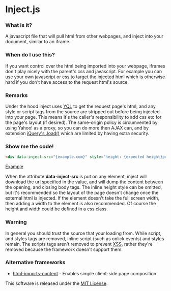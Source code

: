 # Inject.js

### What is it?
A javascript file that will pull html from other webpages, and inject into your document, similar to an iframe.

### When do I use this?
If you want control over the html being imported into your webpage, iframes don't play nicely with the parent's css and javascript.
For example you can use your own javascript or css to target the injected html which is otherwise hard if you don't have access to the request html's source.

### Remarks
Under the hood inject uses [YQL](https://developer.yahoo.com/yql/) to get the request page's html, and any style or script tags from the source are stripped out before being injected into your page.
This means it's the caller's responsibility to add css etc for the page's layout (if desired).
The same-origin policy is circumvented by using Yahoo! as a proxy, so you can do more then AJAX can, and by extension [jQuery's .load()](https://api.jquery.com/load/) which are limited by having extra security.

### Show me the code!
```html
<div data-inject-src="{example.com}" style="height: {expected height}px;"> </div>
```

[Example](https://rawgit.com/Matthew-Dove/Inject/master/src/example.html)

When the attribute **data-inject-src** is put on any element, inject will download the url specified in the value, and will dump the content between the opening, and closing body tags.
The inline height style can be omitted, but it's recommended so the layout of the page doesn't change once the external html is injected.
If the element doesn't take the full screen width, then adding a width to the element is also recommended. Of course the height and width could be defined in a css class.

### Warning
In general you should trust the source that your loading from. While script, and styles tags are removed, inline script (such as onlick events) and styles remain.
The scripts tags aren't removed to prevent [XSS](https://www.owasp.org/index.php/Cross-site_Scripting_%28XSS%29), rather they're removed because the framework doesn't support them.

### Alternative frameworks

* [html-imports-content](https://github.com/adjohnson916/html-imports-content) - Enables simple client-side page composition.

This software is released under the [MIT License](http://opensource.org/licenses/MIT).